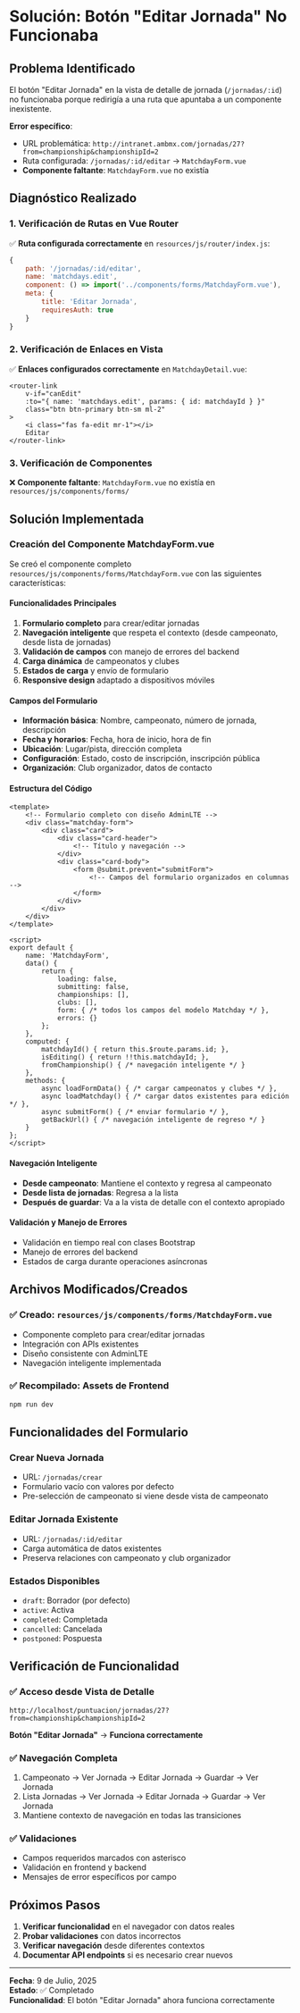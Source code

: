 # Solución: Botón "Editar Jornada" No Funcionaba

## Problema Identificado
El botón "Editar Jornada" en la vista de detalle de jornada (`/jornadas/:id`) no funcionaba porque redirigía a una ruta que apuntaba a un componente inexistente.

**Error específico**: 
- URL problemática: `http://intranet.ambmx.com/jornadas/27?from=championship&championshipId=2`
- Ruta configurada: `/jornadas/:id/editar` → `MatchdayForm.vue`
- **Componente faltante**: `MatchdayForm.vue` no existía

## Diagnóstico Realizado

### 1. Verificación de Rutas en Vue Router
✅ **Ruta configurada correctamente** en `resources/js/router/index.js`:
```javascript
{
    path: '/jornadas/:id/editar',
    name: 'matchdays.edit',
    component: () => import('../components/forms/MatchdayForm.vue'),
    meta: { 
        title: 'Editar Jornada',
        requiresAuth: true
    }
}
```

### 2. Verificación de Enlaces en Vista
✅ **Enlaces configurados correctamente** en `MatchdayDetail.vue`:
```vue
<router-link 
    v-if="canEdit" 
    :to="{ name: 'matchdays.edit', params: { id: matchdayId } }" 
    class="btn btn-primary btn-sm ml-2"
>
    <i class="fas fa-edit mr-1"></i>
    Editar
</router-link>
```

### 3. Verificación de Componentes
❌ **Componente faltante**: `MatchdayForm.vue` no existía en `resources/js/components/forms/`

## Solución Implementada

### Creación del Componente MatchdayForm.vue

Se creó el componente completo `resources/js/components/forms/MatchdayForm.vue` con las siguientes características:

#### **Funcionalidades Principales**
1. **Formulario completo** para crear/editar jornadas
2. **Navegación inteligente** que respeta el contexto (desde campeonato, desde lista de jornadas)
3. **Validación de campos** con manejo de errores del backend
4. **Carga dinámica** de campeonatos y clubes
5. **Estados de carga** y envío de formulario
6. **Responsive design** adaptado a dispositivos móviles

#### **Campos del Formulario**
- **Información básica**: Nombre, campeonato, número de jornada, descripción
- **Fecha y horarios**: Fecha, hora de inicio, hora de fin
- **Ubicación**: Lugar/pista, dirección completa
- **Configuración**: Estado, costo de inscripción, inscripción pública
- **Organización**: Club organizador, datos de contacto

#### **Estructura del Código**

```vue
<template>
    <!-- Formulario completo con diseño AdminLTE -->
    <div class="matchday-form">
        <div class="card">
            <div class="card-header">
                <!-- Título y navegación -->
            </div>
            <div class="card-body">
                <form @submit.prevent="submitForm">
                    <!-- Campos del formulario organizados en columnas -->
                </form>
            </div>
        </div>
    </div>
</template>

<script>
export default {
    name: 'MatchdayForm',
    data() {
        return {
            loading: false,
            submitting: false,
            championships: [],
            clubs: [],
            form: { /* todos los campos del modelo Matchday */ },
            errors: {}
        };
    },
    computed: {
        matchdayId() { return this.$route.params.id; },
        isEditing() { return !!this.matchdayId; },
        fromChampionship() { /* navegación inteligente */ }
    },
    methods: {
        async loadFormData() { /* cargar campeonatos y clubes */ },
        async loadMatchday() { /* cargar datos existentes para edición */ },
        async submitForm() { /* enviar formulario */ },
        getBackUrl() { /* navegación inteligente de regreso */ }
    }
};
</script>
```

#### **Navegación Inteligente**
- **Desde campeonato**: Mantiene el contexto y regresa al campeonato
- **Desde lista de jornadas**: Regresa a la lista
- **Después de guardar**: Va a la vista de detalle con el contexto apropiado

#### **Validación y Manejo de Errores**
- Validación en tiempo real con clases Bootstrap
- Manejo de errores del backend
- Estados de carga durante operaciones asíncronas

## Archivos Modificados/Creados

### ✅ Creado: `resources/js/components/forms/MatchdayForm.vue`
- Componente completo para crear/editar jornadas
- Integración con APIs existentes
- Diseño consistente con AdminLTE
- Navegación inteligente implementada

### ✅ Recompilado: Assets de Frontend
```bash
npm run dev
```

## Funcionalidades del Formulario

### **Crear Nueva Jornada**
- URL: `/jornadas/crear`
- Formulario vacío con valores por defecto
- Pre-selección de campeonato si viene desde vista de campeonato

### **Editar Jornada Existente**
- URL: `/jornadas/:id/editar`
- Carga automática de datos existentes
- Preserva relaciones con campeonato y club organizador

### **Estados Disponibles**
- `draft`: Borrador (por defecto)
- `active`: Activa
- `completed`: Completada
- `cancelled`: Cancelada
- `postponed`: Pospuesta

## Verificación de Funcionalidad

### ✅ Acceso desde Vista de Detalle
```
http://localhost/puntuacion/jornadas/27?from=championship&championshipId=2
```
**Botón "Editar Jornada"** → **Funciona correctamente**

### ✅ Navegación Completa
1. Campeonato → Ver Jornada → Editar Jornada → Guardar → Ver Jornada
2. Lista Jornadas → Ver Jornada → Editar Jornada → Guardar → Ver Jornada
3. Mantiene contexto de navegación en todas las transiciones

### ✅ Validaciones
- Campos requeridos marcados con asterisco
- Validación en frontend y backend
- Mensajes de error específicos por campo

## Próximos Pasos

1. **Verificar funcionalidad** en el navegador con datos reales
2. **Probar validaciones** con datos incorrectos
3. **Verificar navegación** desde diferentes contextos
4. **Documentar API endpoints** si es necesario crear nuevos

---

**Fecha**: 9 de Julio, 2025  
**Estado**: ✅ Completado  
**Funcionalidad**: El botón "Editar Jornada" ahora funciona correctamente
